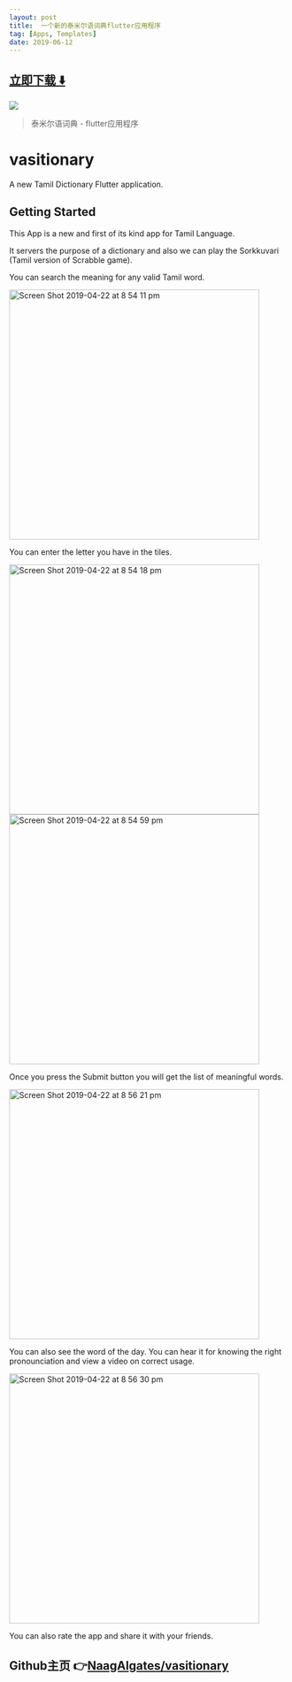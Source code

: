 ```yaml
---
layout: post
title:  一个新的泰米尔语词典flutter应用程序
tag: [Apps, Templates]
date: 2019-06-12
---
```


 


## [立即下载 ️⬇️ ](https://codeload.github.com/NaagAlgates/vasitionary/zip/master) 


 
![](https://flutterawesome.com/content/images/2019/05/vasitionary.jpg)
 
>
> 泰米尔语词典 - flutter应用程序
>

 
# vasitionary

A new Tamil Dictionary Flutter application.

## Getting Started

This App is a new and first of its kind app for Tamil Language.

It servers the purpose of a dictionary and also we can play the Sorkkuvari (Tamil version of Scrabble game). 

You can search the meaning for any valid Tamil word.

<img width="452" alt="Screen Shot 2019-04-22 at 8 54 11 pm" src="https://user-images.githubusercontent.com/14884575/56497651-dc036380-6541-11e9-90cd-5dffe8bb0f81.png"/>

You can enter the letter you have in the tiles.

<img width="452" alt="Screen Shot 2019-04-22 at 8 54 18 pm" src="https://user-images.githubusercontent.com/14884575/56497653-dc036380-6541-11e9-8cda-9d6432f477ac.png"/>
<img width="452" alt="Screen Shot 2019-04-22 at 8 54 59 pm" src="https://user-images.githubusercontent.com/14884575/56497655-dc036380-6541-11e9-98fb-d5a592e27b01.png"/>

Once you press the Submit button you will get the list of meaningful words.

<img width="452" alt="Screen Shot 2019-04-22 at 8 56 21 pm" src="https://user-images.githubusercontent.com/14884575/56497656-dc9bfa00-6541-11e9-8d85-d541d8dc437d.png"/>

You can also see the word of the day. You can hear it for knowing the right pronounciation and view a video on correct usage.

<img width="452" alt="Screen Shot 2019-04-22 at 8 56 30 pm" src="https://user-images.githubusercontent.com/14884575/56497657-dc9bfa00-6541-11e9-8b8f-14ff0a76fd10.png"/>

You can also rate the app and share it with your friends.

## Github主页 👉[NaagAlgates/vasitionary](http://github.com/NaagAlgates/vasitionary)